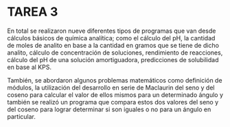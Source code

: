 # TAREA 3

En total se realizaron nueve diferentes tipos de programas que van desde cálculos básicos de química analítica; como el cálculo del pH, la cantidad de moles de analito en base a la cantidad en gramos que se tiene de dicho analito, cálculo de concentración de soluciones, rendimiento de reacciones, cálculo del pH de una solución amortiguadora, predicciones de solubilidad en base al KPS.

También, se abordaron algunos problemas matemáticos como definición de módulos, la utilización del desarrollo en serie de Maclaurin del seno y del coseno para calcular el valor de ellos mismos para un determinado ángulo y también se realizó un programa que compara estos dos valores del seno y del coseno para lograr determinar si son iguales o no para un ángulo en particular.
